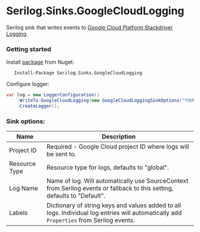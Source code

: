 # Serilog.Sinks.GoogleCloudLogging

Serilog sink that writes events to [Google Cloud Platform Stackdriver Logging](https://cloud.google.com/logging/).

### Getting started

Install [package](https://www.nuget.org/packages/Serilog.Sinks.GoogleCloudLogging/) from Nuget:

```
   Install-Package Serilog.Sinks.GoogleCloudLogging
```

Configure logger:

```csharp
var log = new LoggerConfiguration()
    .WriteTo.GoogleCloudLogging(new GoogleCloudLoggingSinkOptions("YOUR_PROJECT_ID"))
    .CreateLogger();
```

### Sink options:

Name | Description
------------ | -------------
Project ID | Required - Google Cloud project ID where logs will be sent to.
Resource Type | Resource type for logs, defaults to "global".
Log Name | Name of log. Will automatically use SourceContext from Serilog events or fallback to this setting, defaults to "Default".
Labels | Dictionary of string keys and values added to all logs. Individual log entries will automatically add `Properties` from Serilog events.
